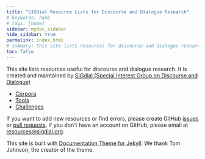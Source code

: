 ```yaml
---
title: "SIGdial Resource Lists for Discourse and Dialogue Research"
# keywords: home
# tags: [home]
sidebar: mydoc_sidebar
hide_sidebar: true
permalink: index.html
# summary: This site lists resources for discourse and dialogue research.
toc: false
---
```


This site lists resources useful for discourse and dialogue research. It is created and maintained by [SIGdial (Special Interest Group on Discourse and Dialogue)](https://www.sigdial.org/)

- [Corpora](corpora.html)
- [Tools](tools.html) 
- [Challenges](challenges.html)

If you want to add new resources or find errors, please create GitHub [issues](https://github.com/sigdial/sigdial-resources/issues) or [pull requests](https://github.com/sigdial/sigdial-resources/pulls). If you don't have an account on GitHub, please email at <resources@sigdial.org>.

This site is built with [Documentation Theme for Jekyll](https://idratherbewriting.com/documentation-theme-jekyll/). We thank Tom Johnson, the creator of the theme.

